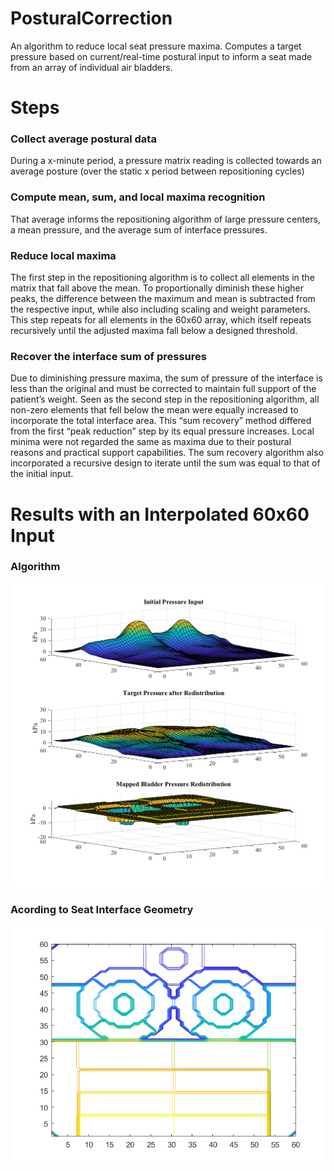 # PosturalCorrection
An algorithm to reduce local seat pressure maxima. Computes a target pressure based on current/real-time postural input to inform a seat made from an array of individual air bladders.
# Steps
### Collect average postural data
During a x-minute period, a pressure matrix reading is collected towards an average posture (over the static x period between repositioning cycles)
### Compute mean, sum, and local maxima recognition
That average informs the repositioning algorithm of large pressure centers, a mean pressure, and the average sum of interface pressures.
### Reduce local maxima
The first step in the repositioning algorithm is to collect all elements in the matrix that fall above the mean. To proportionally diminish these higher peaks, the difference between the maximum and mean is subtracted from the respective input, while also including scaling and weight parameters. This step repeats for all elements in the 60x60 array, which itself repeats recursively until the adjusted maxima fall below a designed threshold.
### Recover the interface sum of pressures
Due to diminishing pressure maxima, the sum of pressure of the interface is less than the original and must be corrected to maintain full support of the patient’s weight. Seen as the second step in the repositioning algorithm, all non-zero elements that fell below the mean were equally increased to incorporate the total interface area. This “sum recovery” method differed from the first “peak reduction” step by its equal pressure increases. Local minima were not regarded the same as maxima due to their postural reasons and practical support capabilities. The sum recovery algorithm also incorporated a recursive design to iterate until the sum was equal to that of the initial input.
# Results with an Interpolated 60x60 Input
### Algorithm
![](https://github.com/Nagillimi/PosturalCorrection/blob/main/Results/AlgorithmResults_withDiscreteBladderOutput.png?raw=true)
### Acording to Seat Interface Geometry
![](https://github.com/Nagillimi/PosturalCorrection/blob/main/Results/BladderGeo.png?raw=true)
